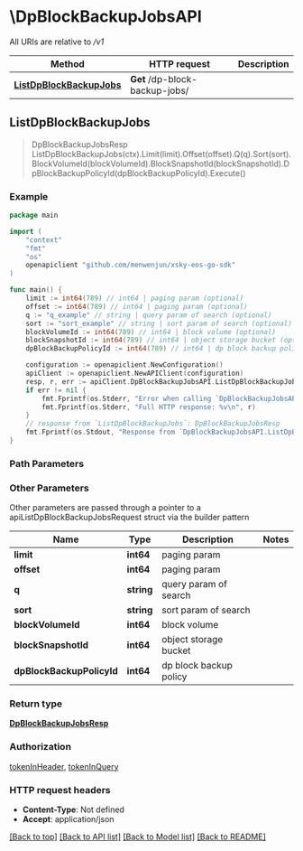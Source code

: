 # \DpBlockBackupJobsAPI

All URIs are relative to */v1*

Method | HTTP request | Description
------------- | ------------- | -------------
[**ListDpBlockBackupJobs**](DpBlockBackupJobsAPI.md#ListDpBlockBackupJobs) | **Get** /dp-block-backup-jobs/ | 



## ListDpBlockBackupJobs

> DpBlockBackupJobsResp ListDpBlockBackupJobs(ctx).Limit(limit).Offset(offset).Q(q).Sort(sort).BlockVolumeId(blockVolumeId).BlockSnapshotId(blockSnapshotId).DpBlockBackupPolicyId(dpBlockBackupPolicyId).Execute()





### Example

```go
package main

import (
	"context"
	"fmt"
	"os"
	openapiclient "github.com/menwenjun/xsky-eos-go-sdk"
)

func main() {
	limit := int64(789) // int64 | paging param (optional)
	offset := int64(789) // int64 | paging param (optional)
	q := "q_example" // string | query param of search (optional)
	sort := "sort_example" // string | sort param of search (optional)
	blockVolumeId := int64(789) // int64 | block volume (optional)
	blockSnapshotId := int64(789) // int64 | object storage bucket (optional)
	dpBlockBackupPolicyId := int64(789) // int64 | dp block backup policy (optional)

	configuration := openapiclient.NewConfiguration()
	apiClient := openapiclient.NewAPIClient(configuration)
	resp, r, err := apiClient.DpBlockBackupJobsAPI.ListDpBlockBackupJobs(context.Background()).Limit(limit).Offset(offset).Q(q).Sort(sort).BlockVolumeId(blockVolumeId).BlockSnapshotId(blockSnapshotId).DpBlockBackupPolicyId(dpBlockBackupPolicyId).Execute()
	if err != nil {
		fmt.Fprintf(os.Stderr, "Error when calling `DpBlockBackupJobsAPI.ListDpBlockBackupJobs``: %v\n", err)
		fmt.Fprintf(os.Stderr, "Full HTTP response: %v\n", r)
	}
	// response from `ListDpBlockBackupJobs`: DpBlockBackupJobsResp
	fmt.Fprintf(os.Stdout, "Response from `DpBlockBackupJobsAPI.ListDpBlockBackupJobs`: %v\n", resp)
}
```

### Path Parameters



### Other Parameters

Other parameters are passed through a pointer to a apiListDpBlockBackupJobsRequest struct via the builder pattern


Name | Type | Description  | Notes
------------- | ------------- | ------------- | -------------
 **limit** | **int64** | paging param | 
 **offset** | **int64** | paging param | 
 **q** | **string** | query param of search | 
 **sort** | **string** | sort param of search | 
 **blockVolumeId** | **int64** | block volume | 
 **blockSnapshotId** | **int64** | object storage bucket | 
 **dpBlockBackupPolicyId** | **int64** | dp block backup policy | 

### Return type

[**DpBlockBackupJobsResp**](DpBlockBackupJobsResp.md)

### Authorization

[tokenInHeader](../README.md#tokenInHeader), [tokenInQuery](../README.md#tokenInQuery)

### HTTP request headers

- **Content-Type**: Not defined
- **Accept**: application/json

[[Back to top]](#) [[Back to API list]](../README.md#documentation-for-api-endpoints)
[[Back to Model list]](../README.md#documentation-for-models)
[[Back to README]](../README.md)

